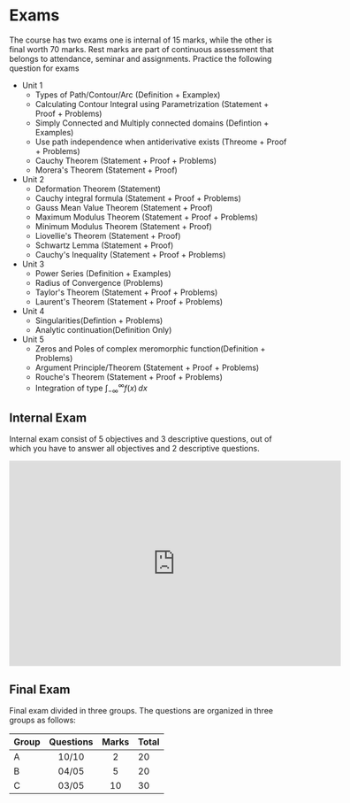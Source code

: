 # Exams

The course has two exams one is internal of 15 marks, while the other is final worth 70 marks. Rest marks are part of continuous assessment that belongs to attendance, seminar and assignments. Practice the following question for exams

* Unit 1
    * Types of Path/Contour/Arc (Definition + Examplex)
    * Calculating Contour Integral using Parametrization (Statement + Proof + Problems)
    * Simply Connected and Multiply connected domains (Defintion + Examples)
    * Use path independence when antiderivative exists (Threome + Proof + Problems)
    * Cauchy Theorem (Statement + Proof + Problems)
    * Morera's Theorem (Statement + Proof)
* Unit 2
    * Deformation Theorem (Statement)
    * Cauchy integral formula (Statement + Proof + Problems)
    * Gauss Mean Value Theorem (Statement + Proof)
    * Maximum Modulus Theorem (Statement + Proof + Problems)
    * Minimum Modulus Theorem (Statement + Proof)
    * Liovellie's Theorem (Statement + Proof)
    * Schwartz Lemma (Statement + Proof)
    * Cauchy's Inequality (Statement + Proof + Problems)
* Unit 3
    * Power Series (Definition + Examples)
    * Radius of Convergence (Problems)
    * Taylor's Theorem (Statement + Proof + Problems)
    * Laurent's Theorem (Statement + Proof + Problems)
* Unit 4
    * Singularities(Defintion + Problems)
    * Analytic continuation(Definition Only)
* Unit 5
    * Zeros and Poles of complex meromorphic function(Definition + Problems)
    * Argument Principle/Theorem (Statement + Proof + Problems)
    * Rouche's Theorem (Statement + Proof + Problems)
    * Integration of type $\displaystyle \int_{-\infty}^{\infty} f(x)\, dx$

## Internal Exam

Internal exam consist of 5 objectives and 3 descriptive questions, out of which you have to answer all objectives and 2 descriptive questions.

<iframe width="600" height="371" seamless frameborder="0" scrolling="no" src="https://docs.google.com/spreadsheets/d/e/2PACX-1vQt1HAoZPQamfnzNHe5tkZGaoB07uMlS6vkMHrR2Syqlzv3JlV_WPYasgX2xXp45FFDG0APgNZTt3o9/pubchart?oid=1786958430&amp;format=interactive"></iframe>

## Final Exam

Final exam divided in three groups. The questions are organized in three groups as follows:

| Group |       Questions      |          Marks          | Total |
|-------|:--------------------:|:-----------------------:|-------|
| A     |         10/10        |            2            | 20    |
| B     |         04/05        |            5            | 20    |
| C     |         03/05        |            10           | 30    |
